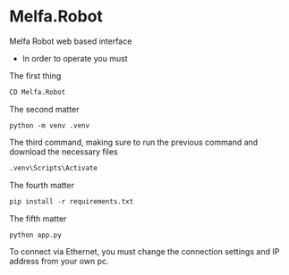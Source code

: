 # Melfa.Robot



Melfa Robot web based interface
- In order to operate you must


The first thing
```python
CD Melfa.Robot
```
The second matter
``` pyhton
python -m venv .venv
```
The third command, making sure to run the previous command and download the necessary files
```python
.venv\Scripts\Activate
```
The fourth matter
```python
pip install -r requirements.txt
```
The fifth matter
```python
python app.py
```



To connect via Ethernet, you must change the connection settings and IP address from your own pc.
